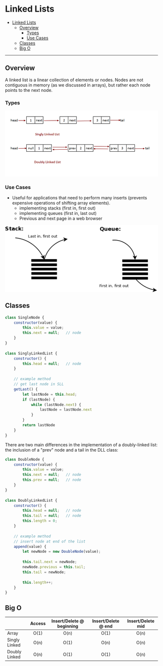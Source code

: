 # Linked Lists

- [Linked Lists](#linked-lists)
  - [Overview](#overview)
    - [Types](#types)
    - [Use Cases](#use-cases)
  - [Classes](#classes)
  - [Big O](#big-o)

---

## Overview
A linked list is a linear collection of elements or nodes. Nodes are not contiguous in memory (as we discussed in arrays), but rather each node points to the next node.

### Types

![linked lists](assets/singledouble.png)

### Use Cases
* Useful for applications that need to perform many inserts (prevents expensive operations of shifting array elements).
  * implementing stacks (first in, first out)
  * implementing queues (first in, last out)
  * Previous and next page in a web browser

![stack](assets/stackqueue.png)

## Classes

```javascript
class SingleNode {
    constructor(value) {
        this.value = value;
        this.next = null;   // node
    }
}

class SinglyLinkedList {
    constructor() {
        this.head = null;   // node
    }

    // example method
    // get last node in SLL
    getLast() {
        let lastNode = this.head;
        if (lastNode) {
            while (lastNode.next) {
                lastNode = lastNode.next
            }
        }
        return lastNode
    }
}
```

There are two main differences in the implementation of a doubly-linked list: the inclusion of a "prev" node and a tail in the DLL class:

```javascript
class DoubleNode {
    constructor(value) {
        this.value = value;
        this.next = null;   // node
        this.prev = null;   // node
    }
}

class DoublyLinkedList {
    constructor() {
        this.head = null;   // node
        this.tail = null;   // node
        this.length = 0;
    }

    // example method
    // insert node at end of the list
    append(value) {
        let newNode = new DoubleNode(value);

        this.tail.next = newNode;
        newNode.previous = this.tail;
        this.tail = newNode;

        this.length++;
    }
}
```

## Big O

|               | Access | Insert/Delete @ beginning | Insert/Delete @ end | Insert/Delete mid |
|---------------|:------:|:-------------------------:|:-------------------:|:-----------------:|
|     Array     |  O(1)  |            O(n)           |         O(1)        |        O(n)       |
| Singly Linked |  O(n)  |            O(1)           |         O(n)        |        O(n)       |
| Doubly Linked |  O(n)  |            O(1)           |         O(1)        |        O(n)       |